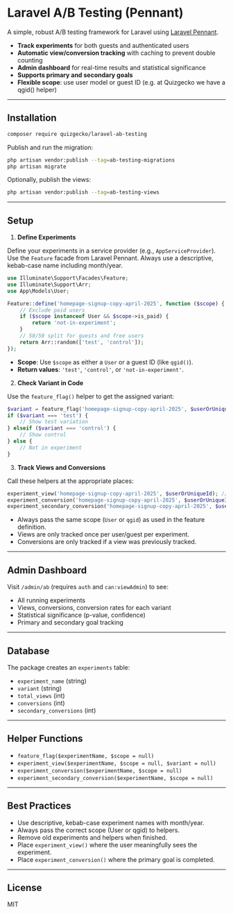 # Laravel A/B Testing (Pennant)

A simple, robust A/B testing framework for Laravel using [Laravel Pennant](https://laravel.com/docs/10.x/pennant).

- **Track experiments** for both guests and authenticated users
- **Automatic view/conversion tracking** with caching to prevent double counting
- **Admin dashboard** for real-time results and statistical significance
- **Supports primary and secondary goals**
- **Flexible scope**: use user model or guest ID (e.g. at Quizgecko we have a qgid() helper)

---

## Installation

```bash
composer require quizgecko/laravel-ab-testing
```

Publish and run the migration:

```bash
php artisan vendor:publish --tag=ab-testing-migrations
php artisan migrate
```

Optionally, publish the views:

```bash
php artisan vendor:publish --tag=ab-testing-views
```

---

## Setup

1. **Define Experiments**

Define your experiments in a service provider (e.g., `AppServiceProvider`). Use the `Feature` facade from Laravel Pennant. Always use a descriptive, kebab-case name including month/year.

```php
use Illuminate\Support\Facades\Feature;
use Illuminate\Support\Arr;
use App\Models\User;

Feature::define('homepage-signup-copy-april-2025', function ($scope) {
    // Exclude paid users
    if ($scope instanceof User && $scope->is_paid) {
        return 'not-in-experiment';
    }
    // 50/50 split for guests and free users
    return Arr::random(['test', 'control']);
});
```

- **Scope**: Use `$scope` as either a `User` or a guest ID (like `qgid()`).
- **Return values**: `'test'`, `'control'`, or `'not-in-experiment'`.

2. **Check Variant in Code**

Use the `feature_flag()` helper to get the assigned variant:

```php
$variant = feature_flag('homepage-signup-copy-april-2025', $userOrUniqueId);
if ($variant === 'test') {
    // Show test variation
} elseif ($variant === 'control') {
    // Show control
} else {
    // Not in experiment
}
```

3. **Track Views and Conversions**

Call these helpers at the appropriate places:

```php
experiment_view('homepage-signup-copy-april-2025', $userOrUniqueId); // When user sees the experiment
experiment_conversion('homepage-signup-copy-april-2025', $userOrUniqueId); // When user completes the primary goal
experiment_secondary_conversion('homepage-signup-copy-april-2025', $userOrUniqueId); // For secondary goals
```

- Always pass the same scope (`User` or `qgid`) as used in the feature definition.
- Views are only tracked once per user/guest per experiment.
- Conversions are only tracked if a view was previously tracked.

---

## Admin Dashboard

Visit `/admin/ab` (requires `auth` and `can:viewAdmin`) to see:

- All running experiments
- Views, conversions, conversion rates for each variant
- Statistical significance (p-value, confidence)
- Primary and secondary goal tracking

---

## Database

The package creates an `experiments` table:

- `experiment_name` (string)
- `variant` (string)
- `total_views` (int)
- `conversions` (int)
- `secondary_conversions` (int)

---

## Helper Functions

- `feature_flag($experimentName, $scope = null)`
- `experiment_view($experimentName, $scope = null, $variant = null)`
- `experiment_conversion($experimentName, $scope = null)`
- `experiment_secondary_conversion($experimentName, $scope = null)`

---

## Best Practices

- Use descriptive, kebab-case experiment names with month/year.
- Always pass the correct scope (User or qgid) to helpers.
- Remove old experiments and helpers when finished.
- Place `experiment_view()` where the user meaningfully sees the experiment.
- Place `experiment_conversion()` where the primary goal is completed.

---

## License

MIT
